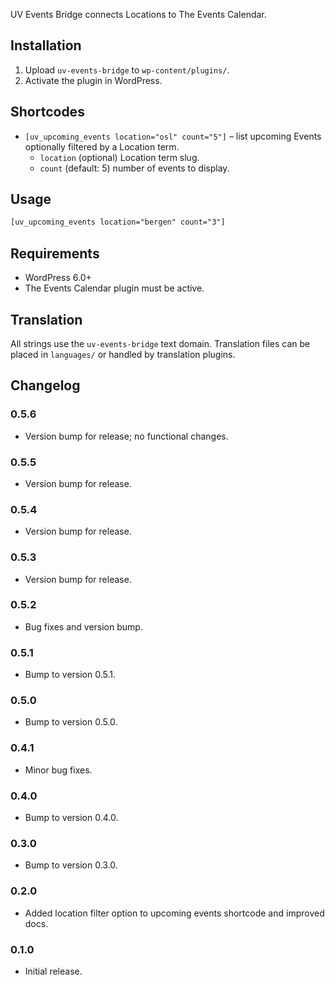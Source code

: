 UV Events Bridge connects Locations to The Events Calendar.

## Installation
1. Upload `uv-events-bridge` to `wp-content/plugins/`.
2. Activate the plugin in WordPress.

## Shortcodes
- `[uv_upcoming_events location="osl" count="5"]` – list upcoming Events optionally filtered by a Location term.
  - `location` (optional) Location term slug.
  - `count` (default: 5) number of events to display.

## Usage

```html
[uv_upcoming_events location="bergen" count="3"]
```

## Requirements
- WordPress 6.0+
- The Events Calendar plugin must be active.

## Translation
All strings use the `uv-events-bridge` text domain. Translation files can be placed in `languages/` or handled by translation plugins.

## Changelog
### 0.5.6
- Version bump for release; no functional changes.
### 0.5.5
- Version bump for release.
### 0.5.4
- Version bump for release.
### 0.5.3
- Version bump for release.
### 0.5.2
- Bug fixes and version bump.
### 0.5.1
- Bump to version 0.5.1.
### 0.5.0
- Bump to version 0.5.0.
### 0.4.1
- Minor bug fixes.
### 0.4.0
- Bump to version 0.4.0.
### 0.3.0
- Bump to version 0.3.0.
### 0.2.0
- Added location filter option to upcoming events shortcode and improved docs.
### 0.1.0
- Initial release.
